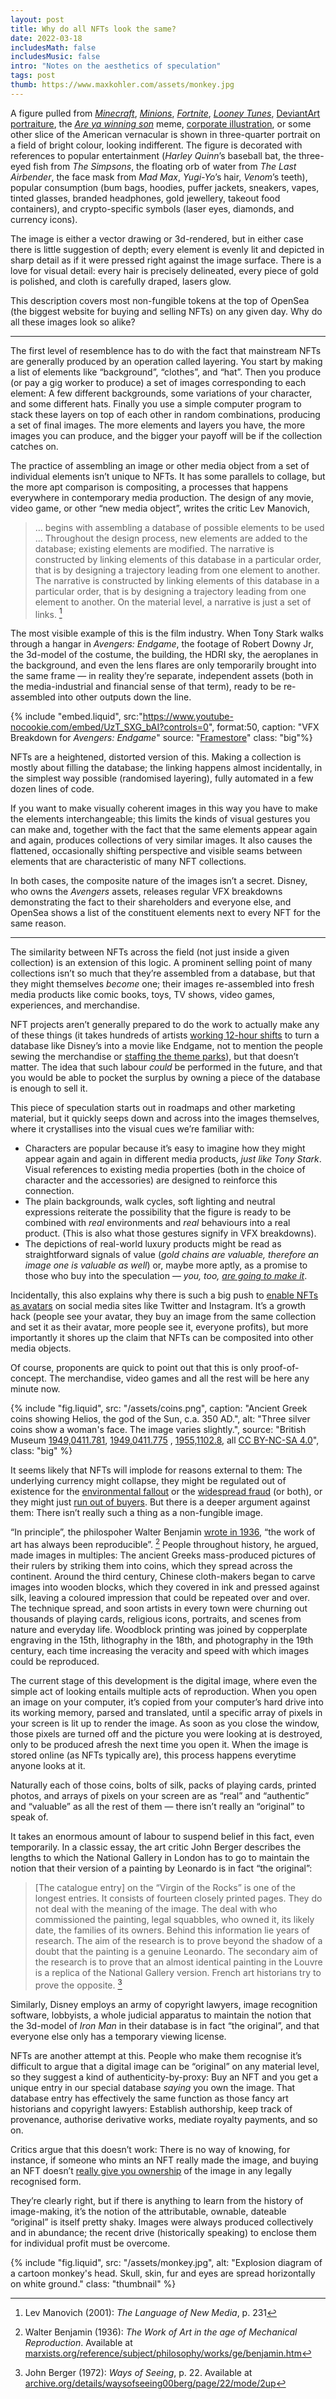 ```yaml
---
layout: post
title: Why do all NFTs look the same?
date: 2022-03-18
includesMath: false
includesMusic: false
intro: "Notes on the aesthetics of speculation"
tags: post
thumb: https://www.maxkohler.com/assets/monkey.jpg
---
```


A figure pulled from _[Minecraft](https://opensea.io/collection/meebits)_, _[Minions](https://opensea.io/collection/dourdarcels)_, _[Fortnite](https://opensea.io/collection/clonex#)_, _[Looney Tunes](https://opensea.io/collection/degentoonz-collection)_, [DeviantArt portraiture](https://opensea.io/collection/cryptocoven), the _[Are ya winning son](https://opensea.io/collection/mfers)_ meme, [corporate illustration](https://www.wired.co.uk/article/corporate-memphis-design-tech), or some other slice of the American vernacular is shown in three-quarter portrait on a field of bright colour, looking indifferent. The figure is decorated with references to popular entertainment (_Harley Quinn_’s baseball bat, the three-eyed fish from _The Simpsons_, the floating orb of water from _The Last Airbender_, the face mask from _Mad Max_, _Yugi-Yo_’s hair, _Venom_’s teeth), popular consumption (bum bags, hoodies, puffer jackets, sneakers, vapes, tinted glasses, branded headphones, gold jewellery, takeout food containers), and crypto-specific symbols (laser eyes, diamonds, and currency icons).

The image is either a vector drawing or 3d-rendered, but in either case there is little suggestion of depth; every element is evenly lit and depicted in sharp detail as if it were pressed right against the image surface. There is a love for visual detail: every hair is precisely delineated, every piece of gold is polished, and cloth is carefully draped, lasers glow.

This description covers most non-fungible tokens at the top of OpenSea (the biggest website for buying and selling NFTs) on any given day. Why do all these images look so alike?

-----

The first level of resemblence has to do with the fact that mainstream NFTs are generally produced by an operation called layering. You start by making a list of elements like “background”, “clothes”, and “hat”. Then you produce (or pay a gig worker to produce) a set of images corresponding to each element: A few different backgrounds, some variations of your character, and some different hats. Finally you use a simple computer program to stack these layers on top of each other in random combinations, producing a set of final images. The more elements and layers you have, the more images you can produce, and the bigger your payoff will be if the collection catches on.

The practice of assembling an image or other media object from a set of individual elements isn’t unique to NFTs. It has some parallels to collage, but the more apt comparison is compositing, a processes that happens everywhere in contemporary media production. The design of any movie, video game, or other “new media object”, writes the critic Lev Manovich,

> … begins with assembling a database of possible elements to be used … Throughout the design process, new elements are added to the database; existing elements are modified. The narrative is constructed by linking elements of this database in a particular order, that is by designing a trajectory leading from one element to another. The narrative is constructed by linking elements of this database in a particular order, that is by designing a trajectory leading from one element to another. On the material level, a narrative is just a set of links. [^1]

The most visible example of this is the film industry. When Tony Stark walks through a hangar in _Avengers: Endgame_, the footage of Robert Downy Jr, the 3d-model of the costume, the building, the HDRI sky, the aeroplanes in the background, and even the lens flares are only temporarily brought into the same frame — in reality they’re separate, independent assets (both in the media-industrial and financial sense of that term), ready to be re-assembled into other outputs down the line.

{% include "embed.liquid", src:"https://www.youtube-nocookie.com/embed/UzT_SXG_bAI?controls=0", format:50, caption: "VFX Breakdown for _Avengers: Endgame_" source: "[Framestore](https://www.youtube.com/watch?v=UzT_SXG_bAI)" class: "big"%}

NFTs are a heightened, distorted version of this. Making a collection is mostly about filling the database; the linking happens almost incidentally, in the simplest way possible (randomised layering), fully automated in a few dozen lines of code.

If you want to make visually coherent images in this way you have to make the elements interchangeable; this limits the kinds of visual gestures you can make and, together with the fact that the same elements appear again and again, produces collections of very similar images. It also causes the flattened, occasionally shifting perspective and visible seams between elements that are characteristic of many NFT collections.

In both cases, the composite nature of the images isn’t a secret. Disney, who owns the _Avengers_ assets, releases regular VFX breakdowns demonstrating the fact to their shareholders and everyone else, and OpenSea shows a list of the constituent elements next to every NFT for the same reason.

------

The similarity between NFTs across the field (not just inside a given collection) is an extension of this logic. A prominent selling point of many collections isn’t so much that they’re assembled from a database, but that they might themselves _become_ one; their images re-assembled into fresh media products like comic books, toys, TV shows, video games, experiences, and merchandise.

NFT projects aren’t generally prepared to do the work to actually make any of these things (it takes hundreds of artists [working 12-hour shifts](https://www.latimes.com/style/la-xpm-2012-apr-20-la-fi-ct-visual-effects-workers-20120420-story.html) to turn a database like Disney’s into a movie like Endgame, not to mention the people sewing the merchandise or [staffing the theme parks](https://www.thenation.com/article/economy/disney-iger-labor/)), but that doesn’t matter. The idea that such labour _could_ be performed in the future, and that you would be able to pocket the surplus by owning a piece of the database is enough to sell it.

This piece of speculation starts out in roadmaps and other marketing material, but it quickly seeps down and across into the images themselves, where it crystallises into the visual cues we’re familiar with:

- Characters are popular because it’s easy to imagine how they might appear again and again in different media products, _just like Tony Stark_. Visual references to existing media properties (both in the choice of character and the accessories) are designed to reinforce this connection.
- The plain backgrounds, walk cycles, soft lighting and neutral expressions reiterate the possibility that the figure is ready to be combined with _real_ environments and _real_ behaviours into a real product. (This is also what those gestures signify in VFX breakdowns).
- The depictions of real-world luxury products might be read as straightforward signals of value (_gold chains are valuable, therefore an image one is valuable as well_) or, maybe more aptly, as a promise to those who buy into the speculation — _you, too, [are going to make it](https://www.urbandictionary.com/define.php?term=wagmi)_.

Incidentally, this also explains why there is such a big push to [enable NFTs as avatars](https://www.artsy.net/article/artsy-editorial-nft-profile-pics-appeal-collectors-artists-alike) on social media sites like Twitter and Instagram. It’s a growth hack (people see your avatar, they buy an image from the same collection and set it as their avatar, more people see it, everyone profits), but more importantly it shores up the claim that NFTs can be composited into other media objects.

Of course, proponents are quick to point out that this is only proof-of-concept. The merchandise, video games and all the rest will be here any minute now.

{% include "fig.liquid", src: "/assets/coins.png", caption: "Ancient Greek coins showing Helios, the god of the Sun, c.a. 350 AD.", alt: "Three silver coins show a woman's face. The image varies slightly.", source: "British Museum [1949,0411.781](https://www.britishmuseum.org/collection/object/C_1949-0411-781), [1949,0411.775](https://www.britishmuseum.org/collection/object/C_1949-0411-775) , [1955,1102.8](https://www.britishmuseum.org/collection/object/C_1955-1102-8), all [CC BY-NC-SA 4.0](https://creativecommons.org/licenses/by-nc-sa/4.0/)", class: "big" %}


It seems likely that NFTs will implode for reasons external to them: The underlying currency might collapse, they might be regulated out of existence for the [environmental fallout](https://www.theverge.com/2021/3/15/22328203/nft-cryptoart-ethereum-blockchain-climate-change) or the [widespread fraud](https://web3isgoinggreat.com/?tech=nft) (or both), or they might just [run out of buyers](https://www.ft.com/content/46349496-790a-4223-8c65-d6a0bde897bc). But there is a deeper argument against them: There isn’t really such a thing as a non-fungible image.

“In principle”, the philospoher Walter Benjamin [wrote in 1936](https://www.marxists.org/reference/subject/philosophy/works/ge/benjamin.htm), “the work of art has always been reproducible”. [^2] People throughout history, he argued, made images in multiples: The ancient Greeks mass-produced pictures of their rulers by striking them into coins, which they spread across the continent. Around the third century, Chinese cloth-makers began to carve images into wooden blocks, which they covered in ink and pressed against silk, leaving a coloured impression that could be repeated over and over. The technique spread, and soon artists in every town were churning out thousands of playing cards, religious icons, portraits, and scenes from nature and everyday life. Woodblock printing was joined by copperplate engraving in the 15th, lithography in the 18th, and photography in the 19th century, each time increasing the veracity and speed with which images could be reproduced.

The current stage of this development is the digital image, where even the simple act of looking entails multiple acts of reproduction. When you open an image on your computer, it’s copied from your computer’s hard drive into its working memory, parsed and translated, until a specific array of pixels in your screen is lit up to render the image. As soon as you close the window, those pixels are turned off and the picture you were looking at is destroyed, only to be produced afresh the next time you open it. When the image is stored online (as NFTs typically are), this process happens everytime anyone looks at it.

Naturally each of those coins, bolts of silk, packs of playing cards, printed photos, and arrays of pixels on your screen are as “real” and “authentic” and “valuable” as all the rest of them — there isn’t really an “original” to speak of.

It takes an enormous amount of labour to suspend belief in this fact, even temporarily. In a classic essay, the art critic John Berger describes the lengths to which the National Gallery in London has to go to maintain the notion that their version of a painting by Leonardo is in fact “the original”:

> [The catalogue entry] on the “Virgin of the Rocks” is one of the longest entries. It consists of fourteen closely printed pages. They do not deal with the meaning of the image. The deal with who commissioned the painting, legal squabbles, who owned it, its likely date, the families of its owners. Behind this information lie years of research. The aim of the research is to prove beyond the shadow of a doubt that the painting is a genuine Leonardo. The secondary aim of the research is to prove that an almost identical painting in the Louvre is a replica of the National Gallery version. French art historians try to prove the opposite. [^3]

Similarly, Disney employs an army of copyright lawyers, image recognition software, lobbyists, a whole judicial apparatus to maintain the notion that the 3d-model of _Iron Man_ in their database is in fact “the original”, and that everyone else only has a temporary viewing license.

NFTs are another attempt at this. People who make them recognise it’s difficult to argue that a digital image can be “original” on any material level, so they suggest a kind of authenticity-by-proxy: Buy an NFT and you get a unique entry in our special database _saying_ you own the image. That database entry has effectively the same function as those fancy art historians and copyright lawyers: Establish authorship, keep track of provenance, authorise derivative works, mediate royalty payments, and so on.

Critics argue that this doesn’t work: There is no way of knowing, for instance, if someone who mints an NFT really made the image, and buying an NFT doesn’t [really give you ownership](https://techcrunch.com/2021/06/16/no-nfts-arent-copyrights/) of the image in any legally recognised form.

They’re clearly right, but if there is anything to learn from the history of image-making, it’s the notion of the attributable, ownable, dateable “original” is itself pretty shaky. Images were always produced collectively and in abundance; the recent drive (historically speaking) to enclose them for individual profit must be overcome.

{% include "fig.liquid", src: "/assets/monkey.jpg", alt: "Explosion diagram of a cartoon monkey's head. Skull, skin, fur and eyes are spread horizontally on white ground." class: "thumbnail" %}

[^1]: Lev Manovich (2001): _The Language of New Media_, p. 231
[^2]: Walter Benjamin (1936): _The Work of Art in the age of Mechanical Reproduction_. Available at [marxists.org/reference/subject/philosophy/works/ge/benjamin.htm](https://www.marxists.org/reference/subject/philosophy/works/ge/benjamin.htm)
[^3]: John Berger (1972): _Ways of Seeing_, p. 22. Available at [archive.org/details/waysofseeing00berg/page/22/mode/2up](https://archive.org/details/waysofseeing00berg/page/22/mode/2up)